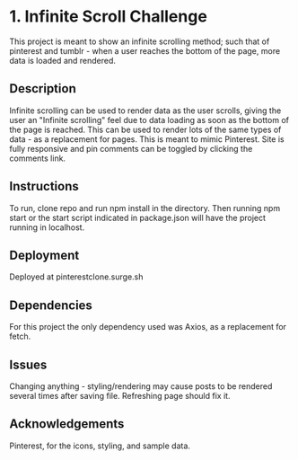 # 1. Infinite Scroll Challenge
This project is meant to show an infinite scrolling method; such that of pinterest and tumblr - when a user reaches the bottom of the page, more data is loaded and rendered.

## Description
Infinite scrolling can be used to render data as the user scrolls, giving the user an "Infinite scrolling" feel due to data loading as soon as the bottom of the page is reached. This can be used to render lots of the same types of data - as a replacement for pages. This is meant to mimic Pinterest. Site is fully responsive and pin comments can be toggled by clicking the comments link.

## Instructions
To run, clone repo and run npm install in the directory. Then running npm start or the start script indicated in package.json will have the project running in localhost.

## Deployment
Deployed at pinterestclone.surge.sh

## Dependencies
For this project the only dependency used was Axios, as a replacement for fetch.

## Issues
Changing anything - styling/rendering may cause posts to be rendered several times after saving file. Refreshing page should fix it.

## Acknowledgements
Pinterest, for the icons, styling, and sample data.